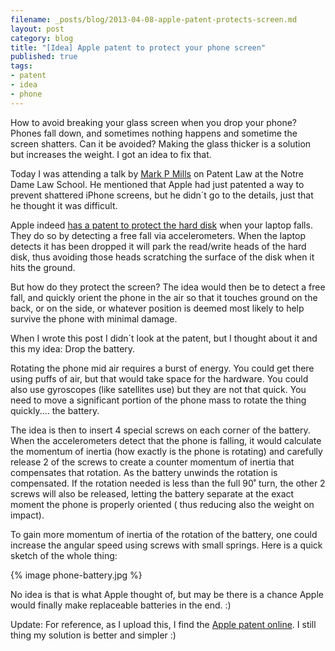 ```yaml
---
filename: _posts/blog/2013-04-08-apple-patent-protects-screen.md
layout: post
category: blog 
title: "[Idea] Apple patent to protect your phone screen"
published: true 
tags:
- patent
- idea
- phone
---
```


How to avoid breaking your glass screen when you drop your phone?
Phones fall down, and sometimes nothing happens and sometime the screen
shatters. Can it be avoided? Making the glass thicker is a solution but
increases the weight. I got an idea to fix that.

<!--more-->
  Today I was attending a talk by [Mark P Mills](http://www.forbes.com/sites/markpmills/) on Patent Law at the Notre
Dame Law School. He mentioned that Apple had just patented a way to
prevent shattered iPhone screens, but he didn´t go to the details, 
just that he thought it was difficult.

Apple indeed [has a patent to protect the hard
disk](http://en.wikipedia.org/wiki/Sudden_Motion_Sensor) when your laptop
falls. They do so by detecting a free fall via accelerometers. When the
laptop detects it has been dropped it will park the read/write heads of the hard disk,
thus avoiding those heads scratching the surface of the disk when it hits the ground.

But how do they protect the screen? The idea would then be to detect a
free fall, and quickly orient the phone in the air so that it touches
ground on the back, or on the side, or whatever position is deemed most
likely to help survive the phone with minimal damage. 

When I wrote this post I didn´t look at the patent, but I thought about it and this my idea:
Drop the battery.

Rotating the phone mid air requires a burst of energy. You could get
there using puffs of air, but that would take space for the hardware.
You could also use gyroscopes (like satellites use) but they are not
that quick. You need to move a significant portion of the phone mass to
rotate the thing quickly.... the battery.

The idea is then to insert 4 special screws on each corner of the
battery. When the accelerometers detect that the phone is falling, it 
 would calculate the momentum of inertia (how exactly is the
phone is rotating) and carefully release 2 of the screws to create a
counter momentum of inertia that compensates
that rotation. As the battery unwinds the rotation is compensated. If
the rotation needed is less than the full 90˚ turn, the other
2 screws will also be released, letting the battery separate at the
exact moment the phone is properly oriented ( thus reducing also the weight on impact). 

To gain more momentum of inertia of the rotation of the battery, one could increase the angular speed using screws with small springs. Here is a
quick sketch of the whole thing:

{% image phone-battery.jpg %}

No idea is that is what Apple thought of, but may be there is a chance
Apple would finally make replaceable batteries in the end. :)

Update: For reference, as I upload this, I find the [Apple patent
online](http://bsan.eu/17nQ1bv). I still thing my solution is better and
simpler :)
